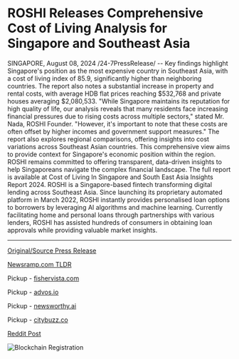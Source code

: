 # ROSHI Releases Comprehensive Cost of Living Analysis for Singapore and Southeast Asia

SINGAPORE, August 08, 2024 /24-7PressRelease/ -- Key findings highlight Singapore's position as the most expensive country in Southeast Asia, with a cost of living index of 85.9, significantly higher than neighboring countries. The report also notes a substantial increase in property and rental costs, with average HDB flat prices reaching $532,768 and private houses averaging $2,080,533.  "While Singapore maintains its reputation for high quality of life, our analysis reveals that many residents face increasing financial pressures due to rising costs across multiple sectors," stated Mr. Nada, ROSHI Founder. "However, it's important to note that these costs are often offset by higher incomes and government support measures."  The report also explores regional comparisons, offering insights into cost variations across Southeast Asian countries. This comprehensive view aims to provide context for Singapore's economic position within the region.  ROSHI remains committed to offering transparent, data-driven insights to help Singaporeans navigate the complex financial landscape. The full report is available at Cost of Living In Singapore and South East Asia Insights Report 2024.  ROSHI is a Singapore-based fintech transforming digital lending across Southeast Asia. Since launching its proprietary automated platform in March 2022, ROSHI instantly provides personalised loan options to borrowers by leveraging AI algorithms and machine learning. Currently facilitating home and personal loans through partnerships with various lenders, ROSHI has assisted hundreds of consumers in obtaining loan approvals while providing valuable market insights. 

---

[Original/Source Press Release](https://www.24-7pressrelease.com/press-release/513206/roshi-releases-comprehensive-cost-of-living-analysis-for-singapore-and-southeast-asia)
                    

[Newsramp.com TLDR](https://newsramp.com/curated-news/singapore-s-cost-of-living-index-revealed-roshi-founder-comments/6b8e60a2109c3fa1e3005cb66c955d4d) 


Pickup - [fishervista.com](https://fishervista.com/en/roshi-s-analysis-reveals-singapore-as-southeast-asia-s-most-expensive-country/20245564)

Pickup - [advos.io](https://advos.io/en/roshi-analyzes-cost-of-living-in-singapore-and-southeast-asia/20245564)

Pickup - [newsworthy.ai](https://newsworthy.ai/curated/singapore-tops-southeast-asia-in-cost-of-living-roshi-report-reveals/20245564)

Pickup - [citybuzz.co](https://citybuzz.co/2024/08/08/singapore-tops-southeast-asia-in-cost-of-living-roshi-report-reveals)
 



[Reddit Post](https://www.reddit.com/r/RealEstate_NewsRamp/comments/1emzki0/singapores_cost_of_living_index_revealed_roshi/) 



![Blockchain Registration](https://cdn.newsramp.app/24-7PressRelease/qrcode/248/8/riceME5S.webp)